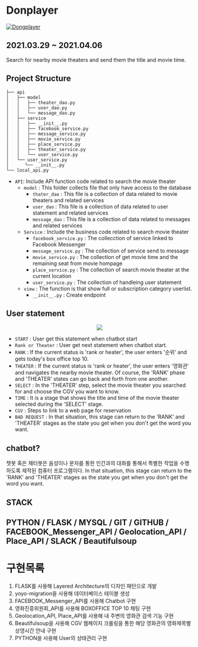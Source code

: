 # Donplayer
[![Dongplayer](https://images.velog.io/images/eagle5424/post/550801dd-4467-4669-8c7c-2c296bd69506/%EC%8A%A4%ED%81%AC%EB%A6%B0%EC%83%B7,%202021-06-14%2016-21-06.png)](https://www.youtube.com/watch?v=1uyhBPQEWqs)


## 2021.03.29 ~ 2021.04.06
Search for nearby movie theaters and send them the title and movie time.

## Project Structure
```
├── api
│   ├── model
│   │   ├── theater_dao.py
│   │   ├── user_dao.py
│   │   └── message_dao.py
│   ├── service
│   │   ├── __init__.py
│   │   ├── facebook_service.py
│   │   ├── message_service.py
│   │   ├── movie_service.py
│   │   ├── place_service.py
│   │   ├── theater_service.py
│   │   └── user_service.py
│   └── user_service.py
│      └── __init__.py
└── local_api.py
```
* `API`: Include API function code related to search the movie theater
    * `model` : This folder collects file that only have access to the database
        * `thater_dao` : This file is a collection of data related to movie theaters and related services
        * `user_dao` : This file is a collection of data related to user statement and related services
        * `message_dao` : This file is a collection of data related to messages and related services 
    * `Service` : Include the business code related to search movie theater
        * `facebook_service.py` : The collecction of service linked to Facebook Messenger
        * `message_service.py` : The collection of service send to message
        * `movie_service.py`   : The collection of get movie time and the remaining seat from movie hompage
        * `place_service.py` : The collection of search movie theater at the current location
        * `user_service.py` : The collection of handleing user statement
    * `view` : The function is that show full or subscription category userlist.
        * `__init__.py` : Create endpoint

## User statement
<div align="center">
  <img src="https://images.velog.io/images/eagle5424/post/ce4defff-22cf-4382-980e-29b2d2b56a7e/%EC%8A%A4%ED%81%AC%EB%A6%B0%EC%83%B7,%202021-04-13%2000-27-26.png"><br>
</div>

* `START`   : User get this statement when chatbot start
* `Rank or Theater` : User get next statement when chatbot start.
* `RANK`    : If the current status is 'rank or heater', the user enters '순위' and gets today's box office top 10.
* `THEATER` : If the current status is 'rank or heater', the user enters '영화관' and navigates the nearby movie theater.
Of course, the 'RANK' phase and 'THEATER' states can go back and forth from one another.
* `SELECT` : In the 'THEATER' step, select the movie theater you searched for and choose the CGV you want to know.
* `TIME`   : It is a stage that shows the title and time of the movie theater selected during the 'SELECT' stage.
* `CGV`    : Steps to link to a web page for reservation
* `BAD REQUEST` : In that situation, this stage can return to the 'RANK' and 'THEATER' stages as the state you get when you don't get the word you want.

## chatbot?
챗봇 혹은 채터봇은 음성이나 문자를 통한 인간과의 대화를 통해서 특별한 작업을 수행하도록 제작된 컴퓨터 프로그램이다.
In that situation, this stage can return to the 'RANK' and 'THEATER' stages as the state you get when you don't get the word you want.

## STACK
PYTHON / FLASK / MYSQL / GIT / GITHUB / FACEBOOK_Messenger_API / Geolocation_API / Place_API / SLACK / Beautifulsoup
---
# 구현목록
1. FLASK를 사용해 Layered Architecture의 디자인 패턴으로 개발
2. yoyo-migration을 사용해 데이터베이스 테이블 생성
3. FACEBOOK_Messenger_API를 사용해 Chatbot 구현
4. 영화진흥위원회_API를 사용해 BOXOFFICE TOP 10 채팅 구현
5. Geolocation_API, Place_API를 사용해 내 주변의 영화관 검색 기능 구현
6. Beautifulsoup을 사용해 CGV 웹페이지 크롤링을 통한 해당 영화관의 영화제목별 상영시간 안내 구현
7. PYTHON을 사용해 User의 상태관리 구현
